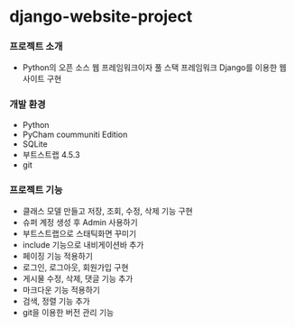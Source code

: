 # django-website-project
 
### 프로젝트 소개
 * Python의 오픈 소스 웹 프레임워크이자 풀 스택 프레임워크 Django를 이용한 웹사이트 구현

### 개발 환경
  * Python
  * PyCham coummuniti Edition
  * SQLite
  * 부트스트랩 4.5.3
  * git


### 프로젝트 기능
  * 클래스 모델 만들고 저장, 조회, 수정, 삭제 기능 구현
  * 슈퍼 계정 생성 후 Admin 사용하기
  * 부트스트랩으로 스태틱화면 꾸미기
  * include 기능으로 내비게이션바 추가
  * 페이징 기능 적용하기
  * 로그인, 로그아웃, 회원가입 구현
  * 게시물 수정, 삭제, 댓글 기능 추가
  * 마크다운 기능 적용하기
  * 검색, 정렬 기능 추가
  * git을 이용한 버전 관리 기능
